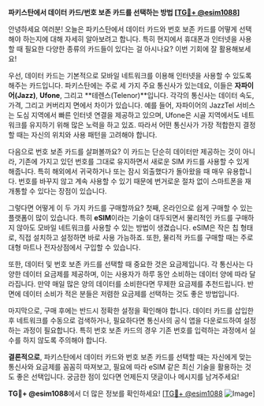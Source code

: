 **파키스탄에서 데이터 카드/번호 보존 카드를 선택하는 방법 [[TG💪+ @esim1088](https://t.me/s/esim1088)]**

안녕하세요 여러분! 오늘은 파키스탄에서 데이터 카드와 번호 보존 카드를 어떻게 선택해야 하는지에 대해 자세히 알아보려고 합니다. 특히 현지에서 휴대폰과 인터넷을 사용할 때 필요한 다양한 종류의 카드들이 있다는 걸 아시나요? 이번 기회에 잘 활용해보세요!

우선, 데이터 카드는 기본적으로 모바일 네트워크를 이용해 인터넷을 사용할 수 있도록 해주는 카드입니다. 파키스탄에는 주로 세 가지 주요 통신사가 있는데요, 이들은 **자파이어(Jazz)**, **Ufone**, 그리고 **테렌스(Telenor)**입니다. 각각의 통신사는 데이터 속도, 가격, 그리고 커버리지 면에서 차이가 있습니다. 예를 들어, 자파이어의 JazzTel 서비스는 도심 지역에서 빠른 인터넷 연결을 제공하고 있으며, Ufone은 시골 지역에서도 네트워크를 유지하기 위해 많은 노력을 하고 있죠. 따라서 어떤 통신사가 가장 적합한지 결정할 때는 자신의 위치와 사용 패턴을 고려해야 합니다.

다음으로 번호 보존 카드를 살펴볼까요? 이 카드는 단순히 데이터만 제공하는 것이 아니라, 기존에 가지고 있던 번호를 그대로 유지하면서 새로운 SIM 카드를 사용할 수 있게 해줍니다. 특히 해외에서 귀국하거나 또는 잠시 외출했다가 돌아왔을 때 매우 유용합니다. 번호를 바꾸지 않고 계속 사용할 수 있기 때문에 번거로운 절차 없이 스마트폰을 재개통할 수 있다는 장점이 있습니다.

그렇다면 어떻게 이 두 가지 카드를 구매할까요? 첫째, 온라인으로 쉽게 구매할 수 있는 플랫폼이 많이 있습니다. 특히 **eSIM**이라는 기술이 대두되면서 물리적인 카드를 구매하지 않아도 모바일 네트워크를 사용할 수 있는 방법이 생겼습니다. eSIM은 작은 칩 형태로, 직접 설치하고 설정하면 바로 사용 가능하죠. 또한, 물리적 카드를 구매할 때는 주로 대형 마트나 전자상점에서 구입할 수 있습니다.

또한, 데이터 및 번호 보존 카드를 선택할 때 중요한 것은 요금제입니다. 각 통신사는 다양한 데이터 요금제를 제공하며, 이는 사용자가 하루 동안 소비하는 데이터 양에 따라 달라집니다. 만약 매일 많은 양의 데이터를 소비한다면 무제한 요금제를 추천드립니다. 반면에 데이터 소비가 적은 분들은 저렴한 요금제를 선택하는 것도 좋은 방법입니다.

마지막으로, 구매 후에는 반드시 정확한 설정을 확인해야 합니다. 데이터 카드를 삽입한 후 네트워크를 수동으로 검색하거나, 필요하다면 통신사의 공식 앱을 다운로드하여 설정하는 과정이 필요합니다. 특히 번호 보존 카드의 경우 기존 번호를 입력하는 과정에서 실수를 하지 않도록 주의해야 합니다.

**결론적으로**, 파키스탄에서 데이터 카드와 번호 보존 카드를 선택할 때는 자신에게 맞는 통신사와 요금제를 꼼꼼히 따져보고, 필요에 따라 eSIM 같은 최신 기술을 활용하는 것도 좋은 선택입니다. 궁금한 점이 있다면 언제든지 댓글이나 메시지를 남겨주세요! 

**TG💪+ @esim1088**에서 더 많은 정보를 확인하세요! [[TG💪+ @esim1088](https://t.me/s/esim1088) ![Image](https://i.postimg.cc/Y0z9fWf4/image.png)]